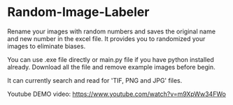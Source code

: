 # Random-Image-Labeler
Rename your images with random numbers and saves the original name and new number in the excel file. It provides you to randomized your images to eliminate biases. 

You can use .exe file directly or main.py file if you have python installed already. Download all the file and remove example images before begin.

It can currently search and read for 'TIF, PNG and JPG' files.

Youtube DEMO video: https://www.youtube.com/watch?v=m9XpWw34FWo
